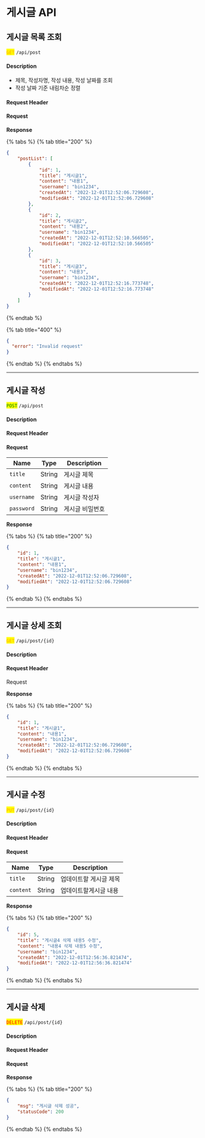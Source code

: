 # 게시글 API

## 게시글 목록 조회

<mark style="color:orange;">`GET`</mark> `/api/post`

#### Description

* 제목, 작성자명, 작성 내용, 작성 날짜를 조회
* 작성 날짜 기준 내림차순 정렬

#### Request Header

#### Request



**Response**

{% tabs %}
{% tab title="200" %}
```json
{
    "postList": [
        {
            "id": 1,
            "title": "게시글1",
            "content": "내용1",
            "username": "bin1234",
            "createdAt": "2022-12-01T12:52:06.729608",
            "modifiedAt": "2022-12-01T12:52:06.729608"
        },
        {
            "id": 2,
            "title": "게시글2",
            "content": "내용2",
            "username": "bin1234",
            "createdAt": "2022-12-01T12:52:10.566505",
            "modifiedAt": "2022-12-01T12:52:10.566505"
        },
        {
            "id": 3,
            "title": "게시글3",
            "content": "내용3",
            "username": "bin1234",
            "createdAt": "2022-12-01T12:52:16.773748",
            "modifiedAt": "2022-12-01T12:52:16.773748"
        }
    ]
}
```
{% endtab %}

{% tab title="400" %}
```json
{
  "error": "Invalid request"
}
```
{% endtab %}
{% endtabs %}

***

## 게시글 작성

<mark style="color:green;">`POST`</mark> `/api/post`

#### Description

#### Request Header

#### Request

| Name       | Type   | Description |
| ---------- | ------ | ----------- |
| `title`    | String | 게시글 제목      |
| `content`  | String | 게시글 내용      |
| `username` | String | 게시글 작성자     |
| `password` | String | 게시글 비밀번호    |

**Response**

{% tabs %}
{% tab title="200" %}
```json
{
    "id": 1,
    "title": "게시글1",
    "content": "내용1",
    "username": "bin1234",
    "createdAt": "2022-12-01T12:52:06.729608",
    "modifiedAt": "2022-12-01T12:52:06.729608"
}
```
{% endtab %}
{% endtabs %}

***

## 게시글 상세 조회

<mark style="color:orange;">`GET`</mark> `/api/post/{id}`

#### Description

#### Request Header

Request

**Response**

{% tabs %}
{% tab title="200" %}
```json
{
    "id": 1,
    "title": "게시글1",
    "content": "내용1",
    "username": "bin1234",
    "createdAt": "2022-12-01T12:52:06.729608",
    "modifiedAt": "2022-12-01T12:52:06.729608"
}
```
{% endtab %}
{% endtabs %}

***

## 게시글 수정

<mark style="color:orange;">`PUT`</mark> `/api/post/{id}`

#### Description

#### Request Header

#### Request

| Name      | Type   | Description   |
| --------- | ------ | ------------- |
| `title`   | String | 업데이트할  게시글 제목 |
| `content` | String | 업데이트할게시글 내용   |

**Response**

{% tabs %}
{% tab title="200" %}
```json
{
    "id": 5,
    "title": "게시글4 삭제 내용5 수정",
    "content": "내용4 삭제 내용5 수정",
    "username": "bin1234",
    "createdAt": "2022-12-01T12:56:36.821474",
    "modifiedAt": "2022-12-01T12:56:36.821474"
}
```
{% endtab %}
{% endtabs %}

***

## 게시글 삭제

<mark style="color:red;">`DELETE`</mark> `/api/post/{id}`

#### Description

#### Request Header

#### Request

**Response**

{% tabs %}
{% tab title="200" %}
```json
{
    "msg": "게시글 삭제 성공",
    "statusCode": 200
}
```
{% endtab %}
{% endtabs %}
